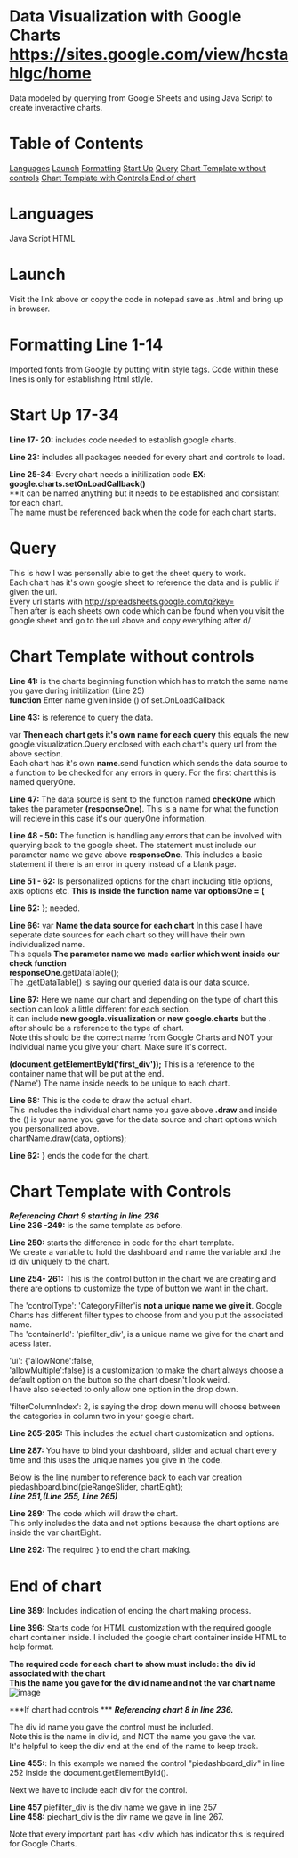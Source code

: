 # Data Visualization with Google Charts https://sites.google.com/view/hcstahlgc/home 
Data modeled by querying from Google Sheets and using Java Script to create inveractive charts.

# Table of Contents
[Languages](https://github.com/hcstahl/GoogleCharts#languages)
[Launch](https://github.com/hcstahl/GoogleCharts#launch)
[Formatting](https://github.com/hcstahl/GoogleCharts#formatting--line-1-14)
[Start Up](https://github.com/hcstahl/GoogleCharts#start-up-17-34)
[Query](https://github.com/hcstahl/GoogleCharts/blob/main/README.md#query)
[Chart Template without controls](https://github.com/hcstahl/GoogleCharts/blob/main/README.md#chart-template-without-controls)
[Chart Template with Controls ](https://github.com/hcstahl/GoogleCharts/blob/main/README.md#chart-template-with-controls)
[End of chart](https://github.com/hcstahl/GoogleCharts/blob/main/README.md#end-of-chart)

# Languages
Java Script
HTML
# Launch
Visit the link above or copy the code in notepad save as .html and bring up in browser.

# Formatting  Line 1-14 
Imported fonts from Google by putting witin style tags.
Code within these lines is only for establishing html stlyle.

# Start Up 17-34
**Line 17- 20:** includes code needed to establish google charts.<br />

**Line 23:** includes all packages needed for every chart and controls to load.<br />

**Line 25-34:** Every chart needs a initilization code **EX: google.charts.setOnLoadCallback()**<br />
**It can be named anything but it needs to be established and consistant for each chart. <br />
The name must be referenced back when the code for each chart starts. 

# Query 
This is how I was personally able to get the sheet query to work.<br />
Each chart has it's own google sheet to reference the data and is public if given the url.<br />
Every url starts with http://spreadsheets.google.com/tq?key=<br /> 
Then after is each sheets own code which can be found when you visit the google sheet and go to the url above and copy everything after d/<br />

# Chart Template without controls
**Line 41:**  is the charts beginning function which has to match the same name you gave during initilization (Line 25)<br />
**function** Enter name given inside () of set.OnLoadCallback<br />

**Line 43:** is reference to query the data.<br />

var **Then each chart gets it's own name for each query**  this equals the new google.visualization.Query enclosed with each chart's query url from the above section.<br />
Each chart has it's own **name**.send function which sends the data source to a function to be checked for any errors in query. For the first chart this is named queryOne. <br />

**Line 47:** The data source is sent to the function named **checkOne** which takes the parameter **(responseOne)**. This is a name for what the function will recieve in this case it's our queryOne information.<br />

**Line 48 - 50:** The function is handling any errors that can be involved with querying back to the google sheet. The statement must include our parameter name we gave above
**responseOne**. This includes a basic statement if there is an error in query instead of a blank page.<br />

**Line 51 - 62:** Is personalized options for the chart including title options, axis options etc. **This is inside the function name var optionsOne = {**<br />

**Line 62:** }; needed.<br />

**Line 66:** var **Name the data source for each chart** In this case I have seperate date sources for each chart so they will have their own individualized name.<br /> 
This equals **The parameter name we made earlier which went inside our check function** <br />
**responseOne**.getDataTable();<br />
The .getDataTable() is saying our queried data is our data source.<br />

**Line 67:** Here we name our chart and depending on the type of chart this section can look a little different for each section.<br />
it can include **new google.visualization** or **new google.charts** but the . after should be a reference to the type of chart.<br />
Note this should be the correct name from Google Charts and NOT your individual name you give your chart. Make sure it's correct.<br />


**(document.getElementById('first_div'));** This is a reference to the container name that will be put at the end. <br />
('Name')  The name inside needs to be unique to each chart. <br />

**Line 68:** This is the code to draw the actual chart.<br />
This includes the individual chart name you gave above **.draw** and inside the () is your name you gave for the data source and chart options which you personalized above.<br />
chartName.draw(data, options);<br />

**Line 62:**  } ends the code for the chart.<br />

# Chart Template with Controls 
***Referencing Chart 9 starting in line 236***<br />
**Line 236 -249:** is the same template as before.<br />
 
 **Line 250:** starts the difference in code for the chart template. <br />
 We create a variable to hold the dashboard and name the variable and the id div uniquely to the chart.<br />
 
 **Line 254- 261:** This is the control button in the chart we are creating and there are options to customize the type of button we want in the chart.<br />
 
 The  'controlType': 'CategoryFilter'is **not a unique name we give it**. Google Charts has different filter types to choose from and you put the associated name.<br />
 The 'containerId': 'piefilter_div', is a unique name we give for the chart and acess later.<br />
 
 'ui': {'allowNone':false,<br />
     'allowMultiple':false} is a customization to make the chart always choose a default option on the button so the chart doesn't look weird. <br />
  I have also selected to only allow one option in the drop down.<br />
    
'filterColumnIndex': 2, is saying the drop down menu will choose between the categories in column two in your google chart.<br />

**Line 265-285:** This includes the actual chart customization and options.<br />

**Line 287:** You have to bind your dashboard, slider and actual chart every time and this uses the unique names you give in the code.<br />

Below is the line number to reference back to each var creation<br />
piedashboard.bind(pieRangeSlider, chartEight);<br />
***Line 251,(Line 255, Line 265)***<br />
  
**Line 289:** The code which will draw the chart. <br />
This only includes the data and not options because the chart options are inside the var chartEight.<br />

**Line 292:** The required  } to end the chart making. <br />
  
  # End of chart
**Line 389:** Includes indication of ending the chart making process. <br />

**Line 396:** Starts code for HTML customization with the required google chart container inside. I included the google chart container inside HTML to help format.<br />
 
 **The required code for each chart to show must include: the div id associated with the chart**<br />
 **This the name you gave for the div id name and not the var chart name**
![image](https://user-images.githubusercontent.com/80172196/147891777-7558d7ab-2e33-4c6c-8abd-59808a066183.png)

***If chart had controls ***
 ***Referencing chart 8 in line 236.***<br />

The div id name you gave the control must be included. <br />
Note this is the name in div id, and NOT the name you gave the var.<br />
It's helpful to keep the div end at the end of the name to keep track.<br />

**Line 455:**: In this example we named the control "piedashboard_div" in line 252 inside the document.getElementById().<br />

Next we have to include each div for the control.<br />

**Line 457** piefilter_div is the div name we gave in line 257<br />
**Line 458:** piechart_div is the div name we gave in line 267. <br />

Note that every important part has <div which has indicator this is required for Google Charts.<br />

